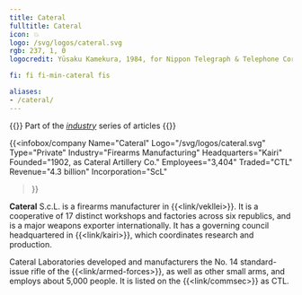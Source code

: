 ```yaml
---
title: Cateral
fulltitle: Cateral
icon: 💥
logo: /svg/logos/cateral.svg
rgb: 237, 1, 0
logocredit: Yūsaku Kamekura, 1984, for Nippon Telegraph & Telephone Corporation.

fi: fi fi-min-cateral fis

aliases:
- /cateral/
---
```

{{<note series>}}
 Part of the *[industry](/industry/)* series of articles
{{</note>}}

 {{<infobox/company
	  Name="Cateral"
	  Logo="/svg/logos/cateral.svg"
	  Type="Private"
	  Industry="Firearms Manufacturing"
	  Headquarters="Kairi"
	  Founded="1902, as Cateral Artillery Co."
	  Employees="3,404"
	  Traded="CTL"
	  Revenue="4.3 billion"
	  Incorporation="ScL"
  >}}

<span class="fi fi-min-cateral fis"></span> **Cateral** S.c.L. is a firearms manufacturer in {{<link/vekllei>}}. It is a cooperative of 17 distinct workshops and factories across six republics, and is a major weapons exporter internationally. It has a governing council headquartered in {{<link/kairi>}}, which coordinates research and production.

Cateral Laboratories developed and manufacturers the No. 14 standard-issue rifle of the {{<link/armed-forces>}}, as well as other small arms, and employs about 5,000 people. It is listed on the {{<link/commsec>}} as CTL.


